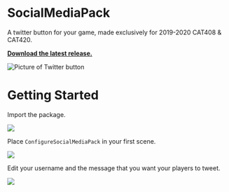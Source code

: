 # SocialMediaPack
A twitter button for your game, made exclusively for 2019-2020 CAT408 & CAT420.

[__Download the latest release.__](https://github.com/soriojas/SocialMediaPack/releases)

![Picture of Twitter button](https://pbs.twimg.com/media/EQ3eGZWUUAARWJv?format=png&name=900x900)

# Getting Started

Import the package.

![](https://i.imgur.com/dLpsPwB.png)

Place `ConfigureSocialMediaPack` in your first scene.

![](https://i.imgur.com/ldfRV1J.png)

Edit your username and the message that you want your players to tweet.

![](https://i.imgur.com/TCw29nO.png)

